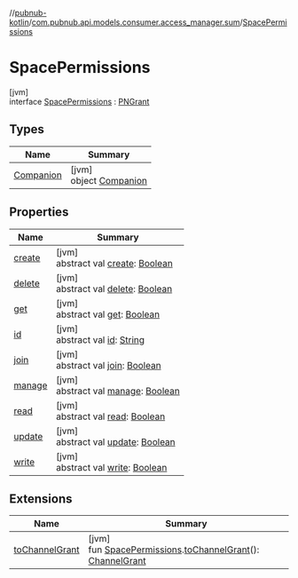 //[pubnub-kotlin](../../../index.md)/[com.pubnub.api.models.consumer.access_manager.sum](../index.md)/[SpacePermissions](index.md)

# SpacePermissions

[jvm]\
interface [SpacePermissions](index.md) : [PNGrant](../../com.pubnub.api.models.consumer.access_manager.v3/-p-n-grant/index.md)

## Types

| Name | Summary |
|---|---|
| [Companion](-companion/index.md) | [jvm]<br>object [Companion](-companion/index.md) |

## Properties

| Name | Summary |
|---|---|
| [create](../../com.pubnub.api.models.consumer.access_manager.v3/-p-n-grant/create.md) | [jvm]<br>abstract val [create](../../com.pubnub.api.models.consumer.access_manager.v3/-p-n-grant/create.md): [Boolean](https://kotlinlang.org/api/latest/jvm/stdlib/kotlin/-boolean/index.html) |
| [delete](../../com.pubnub.api.models.consumer.access_manager.v3/-p-n-grant/delete.md) | [jvm]<br>abstract val [delete](../../com.pubnub.api.models.consumer.access_manager.v3/-p-n-grant/delete.md): [Boolean](https://kotlinlang.org/api/latest/jvm/stdlib/kotlin/-boolean/index.html) |
| [get](../../com.pubnub.api.models.consumer.access_manager.v3/-p-n-grant/get.md) | [jvm]<br>abstract val [get](../../com.pubnub.api.models.consumer.access_manager.v3/-p-n-grant/get.md): [Boolean](https://kotlinlang.org/api/latest/jvm/stdlib/kotlin/-boolean/index.html) |
| [id](../../com.pubnub.api.models.consumer.access_manager.v3/-p-n-grant/id.md) | [jvm]<br>abstract val [id](../../com.pubnub.api.models.consumer.access_manager.v3/-p-n-grant/id.md): [String](https://kotlinlang.org/api/latest/jvm/stdlib/kotlin/-string/index.html) |
| [join](../../com.pubnub.api.models.consumer.access_manager.v3/-p-n-grant/join.md) | [jvm]<br>abstract val [join](../../com.pubnub.api.models.consumer.access_manager.v3/-p-n-grant/join.md): [Boolean](https://kotlinlang.org/api/latest/jvm/stdlib/kotlin/-boolean/index.html) |
| [manage](../../com.pubnub.api.models.consumer.access_manager.v3/-p-n-grant/manage.md) | [jvm]<br>abstract val [manage](../../com.pubnub.api.models.consumer.access_manager.v3/-p-n-grant/manage.md): [Boolean](https://kotlinlang.org/api/latest/jvm/stdlib/kotlin/-boolean/index.html) |
| [read](../../com.pubnub.api.models.consumer.access_manager.v3/-p-n-grant/read.md) | [jvm]<br>abstract val [read](../../com.pubnub.api.models.consumer.access_manager.v3/-p-n-grant/read.md): [Boolean](https://kotlinlang.org/api/latest/jvm/stdlib/kotlin/-boolean/index.html) |
| [update](../../com.pubnub.api.models.consumer.access_manager.v3/-p-n-grant/update.md) | [jvm]<br>abstract val [update](../../com.pubnub.api.models.consumer.access_manager.v3/-p-n-grant/update.md): [Boolean](https://kotlinlang.org/api/latest/jvm/stdlib/kotlin/-boolean/index.html) |
| [write](../../com.pubnub.api.models.consumer.access_manager.v3/-p-n-grant/write.md) | [jvm]<br>abstract val [write](../../com.pubnub.api.models.consumer.access_manager.v3/-p-n-grant/write.md): [Boolean](https://kotlinlang.org/api/latest/jvm/stdlib/kotlin/-boolean/index.html) |

## Extensions

| Name | Summary |
|---|---|
| [toChannelGrant](../to-channel-grant.md) | [jvm]<br>fun [SpacePermissions](index.md).[toChannelGrant](../to-channel-grant.md)(): [ChannelGrant](../../com.pubnub.api.models.consumer.access_manager.v3/-channel-grant/index.md) |
